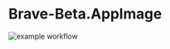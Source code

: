 # Brave-Beta.AppImage

![example workflow](https://github.com/nx-appbuild-hub/Brave-Beta.AppImage//actions/workflows/makefile.yml/badge.svg)
